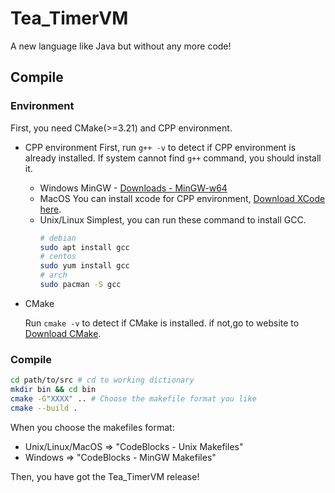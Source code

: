 # Tea_TimerVM

A new language like Java but without any more code!

## Compile

### Environment

First, you need CMake(>=3.21) and CPP environment.

+ CPP environment
  First, run `g++ -v` to detect if CPP environment is already installed.
  If system cannot find `g++` command, you should install it.
  - Windows
    MinGW - [Downloads - MinGW-w64](https://www.mingw-w64.org/downloads/)
  - MacOS
    You can install xcode for CPP environment, [Download XCode here](https://developer.apple.com/download).
  - Unix/Linux
    Simplest, you can run these command to install GCC.
    ```bash
    # debian
    sudo apt install gcc
    # centos
    sudo yum install gcc
    # arch
    sudo pacman -S gcc
    ```

+ CMake

  Run `cmake -v` to detect if CMake is installed.
  if not,go to website to [Download CMake](https://cmake.org/download/).

### Compile

```bash
cd path/to/src # cd to working dictionary
mkdir bin && cd bin
cmake -G"XXXX" .. # Choose the makefile format you like
cmake --build .
```

When you choose the makefiles format:

+ Unix/Linux/MacOS => "CodeBlocks - Unix Makefiles"
+ Windows => "CodeBlocks - MinGW Makefiles"

Then, you have got the Tea_TimerVM release!